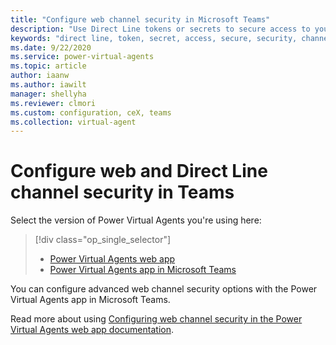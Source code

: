 ```yaml
---
title: "Configure web channel security in Microsoft Teams"
description: "Use Direct Line tokens or secrets to secure access to your bots in the Power Virtual Agents app in Microsoft Teams."
keywords: "direct line, token, secret, access, secure, security, channels, PVA"
ms.date: 9/22/2020
ms.service: power-virtual-agents
ms.topic: article
author: iaanw
ms.author: iawilt
manager: shellyha
ms.reviewer: clmori
ms.custom: configuration, ceX, teams
ms.collection: virtual-agent
---
```


# Configure web and Direct Line channel security in Teams

Select the version of Power Virtual Agents you're using here:

> [!div class="op_single_selector"]
> - [Power Virtual Agents web app](../configure-web-security.md)
> - [Power Virtual Agents app in Microsoft Teams](configure-web-security-teams.md)




You can configure advanced web channel security options with the Power Virtual Agents app in Microsoft Teams.

Read more about using [Configuring web channel security in the Power Virtual Agents web app documentation](../configure-web-security.md).


